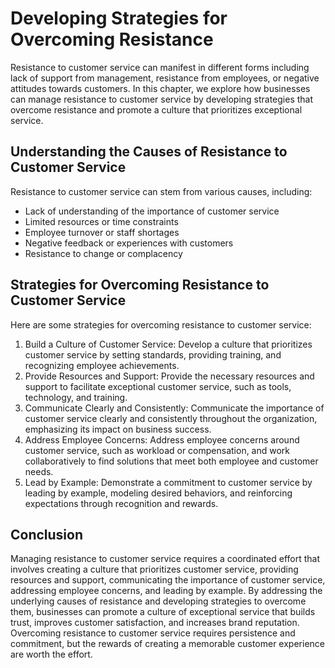 Developing Strategies for Overcoming Resistance
===================================================================================================

Resistance to customer service can manifest in different forms including lack of support from management, resistance from employees, or negative attitudes towards customers. In this chapter, we explore how businesses can manage resistance to customer service by developing strategies that overcome resistance and promote a culture that prioritizes exceptional service.

Understanding the Causes of Resistance to Customer Service
----------------------------------------------------------

Resistance to customer service can stem from various causes, including:

* Lack of understanding of the importance of customer service
* Limited resources or time constraints
* Employee turnover or staff shortages
* Negative feedback or experiences with customers
* Resistance to change or complacency

Strategies for Overcoming Resistance to Customer Service
--------------------------------------------------------

Here are some strategies for overcoming resistance to customer service:

1. Build a Culture of Customer Service: Develop a culture that prioritizes customer service by setting standards, providing training, and recognizing employee achievements.
2. Provide Resources and Support: Provide the necessary resources and support to facilitate exceptional customer service, such as tools, technology, and training.
3. Communicate Clearly and Consistently: Communicate the importance of customer service clearly and consistently throughout the organization, emphasizing its impact on business success.
4. Address Employee Concerns: Address employee concerns around customer service, such as workload or compensation, and work collaboratively to find solutions that meet both employee and customer needs.
5. Lead by Example: Demonstrate a commitment to customer service by leading by example, modeling desired behaviors, and reinforcing expectations through recognition and rewards.

Conclusion
----------

Managing resistance to customer service requires a coordinated effort that involves creating a culture that prioritizes customer service, providing resources and support, communicating the importance of customer service, addressing employee concerns, and leading by example. By addressing the underlying causes of resistance and developing strategies to overcome them, businesses can promote a culture of exceptional service that builds trust, improves customer satisfaction, and increases brand reputation. Overcoming resistance to customer service requires persistence and commitment, but the rewards of creating a memorable customer experience are worth the effort.
